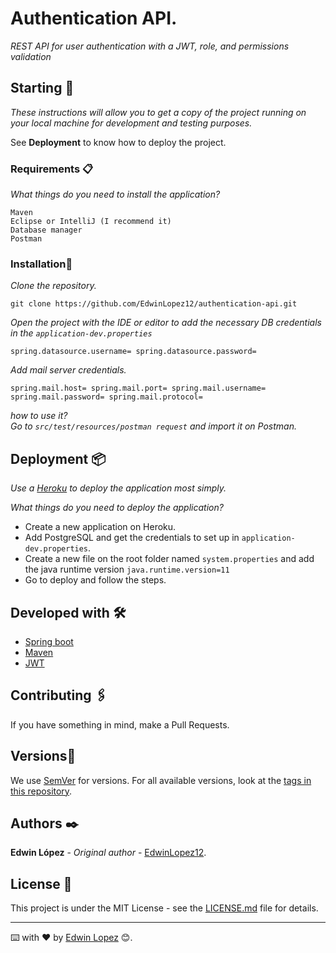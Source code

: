 

# Authentication API.

_REST API for user authentication with a JWT, role, and permissions validation_

## Starting 🚀

_These instructions will allow you to get a copy of the project running on your local machine for development and testing purposes._

See **Deployment** to know how to deploy the project.


### Requirements 📋

_What things do you need to install the application?_

```  
Maven  
Eclipse or IntelliJ (I recommend it)  
Database manager  
Postman  
```  

### Installation🔧

_Clone the repository._

```  
git clone https://github.com/EdwinLopez12/authentication-api.git  
```  

_Open the project with the IDE or editor to add the necessary DB credentials in the `application-dev.properties`_

```  
spring.datasource.username= spring.datasource.password=  
```  
_Add mail server credentials._

```  
spring.mail.host= spring.mail.port= spring.mail.username= spring.mail.password= spring.mail.protocol=  
```  

_how to use it?_  
_Go to `src/test/resources/postman request` and import it on Postman._



## Deployment 📦

_Use a [Heroku](https://www.heroku.com/) to deploy the application most simply._

_What things do you need to deploy the application?_


- Create a new application on Heroku.
- Add PostgreSQL and get the credentials to set up in `application-dev.properties`.
- Create a new file on the root folder named `system.properties` and add the java runtime version `java.runtime.version=11`
- Go to deploy and follow the steps.

## Developed with 🛠️

* [Spring boot](https://spring.io/projects/spring-boot)
* [Maven](https://maven.apache.org/)
* [JWT](https://jwt.io/)

## Contributing 🖇️

If you have something in mind, make a Pull Requests.

## Versions📌

We use [SemVer](http://semver.org/) for versions. For all available versions, look at the [tags in this repository](https://github.com/EdwinLopez12/authentication-api/tags).

## Authors ✒️

**Edwin López** - *Original author* - [EdwinLopez12](https://github.com/EdwinLopez12).


## License 📄

This project is under the MIT License - see the [LICENSE.md](https://github.com/EdwinLopez12/AuthenticationApi/blob/main/LICENSE) file for details.
  
---  
⌨️ with ❤️ by [Edwin Lopez](https://github.com/EdwinLopez12/) 😊.